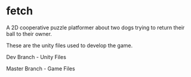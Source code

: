 # fetch
A 2D cooperative puzzle platformer about two dogs trying to return their ball to their owner.

These are the unity files used to develop the game.

Dev Branch - Unity Files

Master Branch - Game Files
